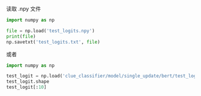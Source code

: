 
读取 .npy 文件  

```python 
import numpy as np 

file = np.load('test_logits.npy') 
print(file) 
np.savetxt('test_logits.txt', file)  
```

或者  
```python 
import numpy as np 

test_logit = np.load('clue_classifier/model/single_update/bert/test_logits.npy')  
test_logit.shape  
test_logit[:10]  
```


